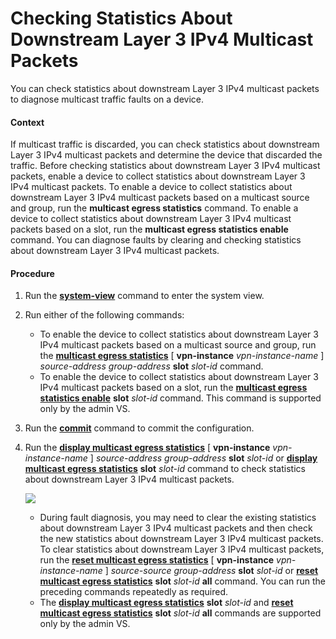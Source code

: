 Checking Statistics About Downstream Layer 3 IPv4 Multicast Packets
===================================================================

You can check statistics about downstream Layer 3 IPv4 multicast packets to diagnose multicast traffic faults on a device.

#### Context

If multicast traffic is discarded, you can check statistics about downstream Layer 3 IPv4 multicast packets and determine the device that discarded the traffic. Before checking statistics about downstream Layer 3 IPv4 multicast packets, enable a device to collect statistics about downstream Layer 3 IPv4 multicast packets. To enable a device to collect statistics about downstream Layer 3 IPv4 multicast packets based on a multicast source and group, run the **multicast egress statistics** command. To enable a device to collect statistics about downstream Layer 3 IPv4 multicast packets based on a slot, run the **multicast egress statistics enable** command. You can diagnose faults by clearing and checking statistics about downstream Layer 3 IPv4 multicast packets.


#### Procedure

1. Run the [**system-view**](cmdqueryname=system-view) command to enter the system view.
2. Run either of the following commands:
   
   
   * To enable the device to collect statistics about downstream Layer 3 IPv4 multicast packets based on a multicast source and group, run the [**multicast egress statistics**](cmdqueryname=multicast+egress+statistics) [ **vpn-instance** *vpn-instance-name* ] *source-address* *group-address* **slot** *slot-id* command.
   * To enable the device to collect statistics about downstream Layer 3 IPv4 multicast packets based on a slot, run the [**multicast egress statistics enable**](cmdqueryname=multicast+egress+statistics+enable) **slot** *slot-id* command. This command is supported only by the admin VS.
3. Run the [**commit**](cmdqueryname=commit) command to commit the configuration.
4. Run the [**display multicast egress statistics**](cmdqueryname=display+multicast+egress+statistics) [ **vpn-instance** *vpn-instance-name* ] *source-address* *group-address* **slot** *slot-id* or [**display multicast egress statistics**](cmdqueryname=display+multicast+egress+statistics) **slot** *slot-id* command to check statistics about downstream Layer 3 IPv4 multicast packets.
   
   ![](../../../../public_sys-resources/note_3.0-en-us.png) 
   * During fault diagnosis, you may need to clear the existing statistics about downstream Layer 3 IPv4 multicast packets and then check the new statistics about downstream Layer 3 IPv4 multicast packets. To clear statistics about downstream Layer 3 IPv4 multicast packets, run the [**reset multicast egress statistics**](cmdqueryname=reset+multicast+egress+statistics) [ **vpn-instance** *vpn-instance-name* ] *source-source* *group-address* **slot** *slot-id* or [**reset multicast egress statistics**](cmdqueryname=reset+multicast+egress+statistics) **slot** *slot-id* **all** command. You can run the preceding commands repeatedly as required.
   * The [**display multicast egress statistics**](cmdqueryname=display+multicast+egress+statistics) **slot** *slot-id* and [**reset multicast egress statistics**](cmdqueryname=reset+multicast+egress+statistics) **slot** *slot-id* **all** commands are supported only by the admin VS.